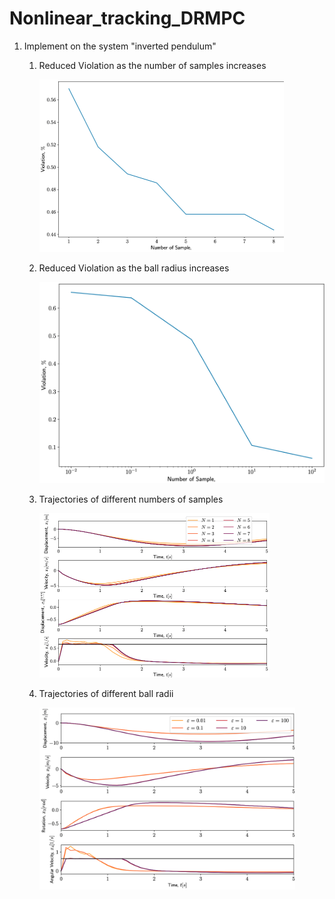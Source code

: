 # Nonlinear_tracking_DRMPC

1. Implement on the system "inverted pendulum"

   1. Reduced Violation as the number of samples increases

      <img src="./fig/vio_num_samples.png" style="zoom:50%;" />

   2. Reduced Violation as the ball radius increases

      <img src="./fig/vio_ball_radius.png" style="zoom:50%;" />

   3. Trajectories of different numbers of samples

      <img src="./fig/traj_num_sample_varied.png" style="zoom:50%;" />

   4. Trajectories of different ball radii

      <img src="./fig/traj_radius_varied.png" style="zoom:40%;" />

